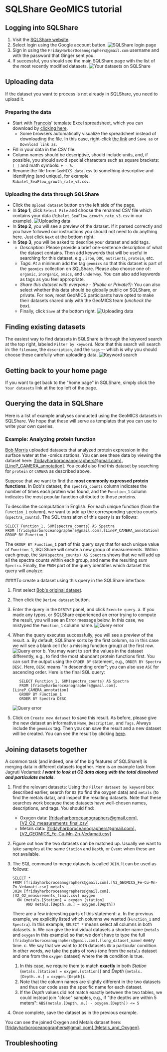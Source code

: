 # SQLShare GeoMICS tutorial

## Logging into SQLShare

1. Visit the [SQLShare website](https://sqlshare.escience.washington.edu).
2. Select login using the Google account button. ![SQLShare login page](img/login_page.png)
3. Sign in using the `FridayHarborOceanographers@gmail.com` username and with the password that Ginger sent you.
4. If successful, you should see the main SQLShare page with the list of the most recently modified datasets. ![Your datasets on SQLShare](img/your_datasets.png)

## Uploading data

If the dataset you want to process is not already in SQLShare, you need to upload it.

### Preparing the data
* Start with [Francois](http://armbrustlab.ocean.washington.edu/people/ribalet)' template Excel spreadsheet, which you can download by [clicking here](GeoMICS_data.csv).
  * Some browsers automatically visualize the spreadsheet instead of downloading the file. In this case, right-click [the link](GeoMICS_data.csv) and `Save as` or `Download link as`.
* Fill in your data in the CSV file.
* Column names should be descriptive, should include units, and, if possible, you should avoid special characters such as square brackets: `[ ]` and math symbols: `+ - %`.
* Rename the file from `GeoMICS_data.csv` to something descriptive and identifying (and unique), for example `Ribalet_SeaFlow_growth_rate_v3.csv`.

### Uploading the data through SQLShare
* Click the `Upload dataset` button on the left side of the page.
* In **Step 1**, click `Select File` and choose the renamed CSV file which contains your data (`Ribalet_SeaFlow_growth_rate_v3.csv` in our example). ![Uploading data](img/upload.png)
* In **Step 2**, you will see a preview of the dataset. If it parsed correctly and you have followed our instructions you should not need to do anything here. Just click `Next` at the bottom right.
* In **Step 3**, you will be asked to describe your dataset and add tags.
  * *Description*: Please provide a brief one-sentence description of what the dataset contains. Then add keywords that will be useful in searching for this dataset, e.g., `iron`, `DOC`, `nutrients`, `protein`, etc.
  * *Tags*: At a minimum add the tag `geomics` so that this dataset is part of the `geomics` collection on SQLShare. Please also choose one of: `organic`, `inorganic`, `omics`, and `underway`. You can also add keywords as tags as you feel appropriate.
  * *Share this dataset with everyone - (Public or Private?)*: You can also select whether this data should be globally public on SQLShare, or private. For now, most GeoMICS participants have opted to make their datasets shared only with the GeoMICS team (*uncheck the box*).
  * Finally, click `Save` at the bottom right. ![Uploading data](img/upload_step_3.png)

## Finding existing datasets

The easiest way to find datasets in SQLShare is through the keyword search at the top right, labeled `Filter by keyword`. Note that this search will search in: the `filename`, the `description`, and the `tags` -- which is why you should choose these carefully when uploading data. ![Keyword search](img/keyword_search.png)

## Getting back to your home page

If you want to get back to the "home page" in SQLShare, simply click the `Your datasets` link at the top left of the page.

## Querying the data in SQLShare

Here is a list of example analyses conducted using the GeoMICS datasets in SQLShare. We hope that these will serve as templates that you can use to write your own queries.

### Example: Analyzing protein function

[Bob Morris](http://morrislab.ocean.washington.edu/?q=RobertMorris) uploaded datasets that analyzed protein expression in the surface water at the -omics stations. You can see these data by viewing the dataset here: [[fridayharboroceanographers@gmail.com].[LineP_CAMERA_annotation]](https://sqlshare.escience.washington.edu/sqlshare#s=query/fridayharboroceanographers%40gmail.com/LineP_CAMERA_annotation). You could also find this dataset by searching for `protein` or `CAMERA` as described above.

Suppose that we want to find the **most commonly expressed protein functions**. In Bob's dataset, the `spectra_counts` column indicates the number of times each protein was found, and the `Function_1` column indicates the most popular function attributed to those proteins.

To describe the computation in English: For each unique function (from the `Function_1` column), we want to add up the corresponding spectra counts (`spectra_counts`). The SQL translation of this query is as follows:

    SELECT Function_1, SUM(spectra_counts) AS Spectra
    FROM [fridayharboroceanographers@gmail.com].[LineP_CAMERA_annotation]
    GROUP BY Function_1

The `GROUP BY Function_1` part of this query says that for each unique value of `Function_1`, SQLShare will create a new group of measurements. Within each group, the `SUM(spectra_counts) AS Spectra` shows that we will add up all the spectra counts within each group, and name the resulting sum `Spectra`. Finally, the `FROM` part of the query identifies which dataset this query will analyze.

####To create a dataset using this query in the SQLShare interface:

1. First select [Bob's original dataset](https://sqlshare.escience.washington.edu/sqlshare#s=query/fridayharboroceanographers%40gmail.com/LineP_CAMERA_annotation). 
2. Then click the `Derive dataset` button.
3. Enter the query in the `DERIVE` panel, and click `Execute query`.
   a. If you made any typos, or SQLShare experienced an error trying to compute the result, you will see an Error message below. In this case, we mistyped the `Function_1` column name. ![Query error](img/query_error.png)
4. When the query executes successfully, you will see a preview of the result.
   a. By default, SQLShare sorts by the first column, so in this case we will see a blank cell (for a missing function group) at the first row.  ![Query error](img/query_answer.png)
   b. You may want to sort the values in the dataset differently, e.g., to find the most abundant protein functions first. You can sort the output using the `ORDER BY` statement, e.g., `ORDER BY Spectra DESC`. Here, `DESC` means "in descending order"; you can also use `ASC` for ascending order. Here is the final SQL query:
   
          SELECT Function_1, SUM(spectra_counts) AS Spectra
          FROM [fridayharboroceanographers@gmail.com].[LineP_CAMERA_annotation]
          GROUP BY Function_1
          ORDER BY Spectra DESC
      ![Query error](img/query_answer_sorted.png)
5. Click on `Create new dataset` to save this result. As before, please give the new dataset an informative `Name`, `Description`, and `Tags`. Always include the `geomics` tag. Then you can save the result and a new dataset will be created. You can see the result by clicking [here](https://sqlshare.escience.washington.edu/sqlshare#s=query/fridayharboroceanographers%40gmail.com/Protein_Function_Example).

## Joining datasets together

A common task (and indeed, one of the big features of SQLShare!) is merging data in different datasets together. Here is an example task from Jagruti Vedamati: **_I want to look at O2 data along with the total dissolved and particulate metals_**.

1. Find the relevant datasets: Using the `Filter dataset by keyword` box described earlier, search for `O2` (to find the oxygen data) and `metals` (to find the metals data), and inspect the resulting datasets. Note that these searches work because these datasets have well-chosen names, descriptions, and tags. You should find:
   * Oxygen data: [[fridayharboroceanographers@gmail.com].[V2_O2_measurements_final.csv]](https://sqlshare.escience.washington.edu/sqlshare#s=query/fridayharboroceanographers%40gmail.com/V2_O2_measurements_final.csv)
   * Metals data: [[fridayharboroceanographers@gmail.com].[V2_GEOMICS_Fe-Cu-Mn-Zn-Vedamati.csv]](https://sqlshare.escience.washington.edu/sqlshare#s=query/fridayharboroceanographers%40gmail.com/V2_GEOMICS_Fe-Cu-Mn-Zn-Vedamati.csv)
2. Figure out how the two datasets can be matched up. Usually we want to take samples at the same `Station` and `Depth`, or `Event` when these are not available.
3. The SQL command to merge datasets is called `JOIN`. It can be used as follows:

       SELECT *
       FROM [fridayharboroceanographers@gmail.com].[V2_GEOMICS_Fe-Cu-Mn-Zn-Vedamati.csv] metals
       JOIN [fridayharboroceanographers@gmail.com].[V2_O2_measurements_final.csv] oxygen
         ON (metals.[Station] = oxygen.[station]
             AND metals.[Depth..m.] = oxygen.[Depth])
   
   There are a few interesting parts of this statement:
   a. In the previous example, we explicitly listed which columns we wanted (`Function_1` and `Spectra`). In this example, `SELECT *` means select all columns in both datasets.
   b. We can give the individual datasets a shorter name (`metals` and `oxygen` in this example) so that we don't have to type the full `[fridayharboroceanographers@gmail.com].[long_dataset_name]` every time.
   c. We say that we want to `JOIN` datasets `ON` a particular condition. In other words, we take the pairs of rows (one from the `metals` dataset and one from the `oxygen` dataset) where the `ON` condition is true.
      1. In this case, we require them to match **exactly** in both _Station_ (`metals.[Station] = oxygen.[station]`) and _Depth_ (`metals.[Depth..m.] = oxygen.[Depth]`).
      2. Note that the column names are slightly different in the two datasets and thus our code uses the specific name for each dataset.
      3. If the _Depth_ values did not match exactly between the two tables, we could instead join "close" samples, e.g., if "the depths are within 5 meters": `ABS(metals.[Depth..m.] - oxygen.[Depth]) <= 5`
4. Once complete, save the dataset as in the previous example.

You can see the joined Oxygen and Metals dataset here: [[fridayharboroceanographers@gmail.com].[Metals_and_Oxygen]](https://sqlshare.escience.washington.edu/sqlshare#s=query/fridayharboroceanographers%40gmail.com/Metals_and_Oxygen).

## Troubleshooting